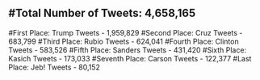 #Total Number of Tweets: 4,658,165 
---
#First Place: Trump Tweets - 1,959,829
#Second Place: Cruz Tweets - 683,799
#Third Place: Rubio Tweets - 624,041
#Fourth Place: Clinton Tweets - 583,526
#Fifth Place: Sanders Tweets - 431,420
#Sixth Place: Kasich Tweets - 173,033
#Seventh Place: Carson Tweets - 122,377
#Last Place: Jeb! Tweets - 80,152
